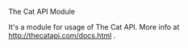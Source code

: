The Cat API Module

It's a module for usage of The Cat API.
More info at http://thecatapi.com/docs.html .

